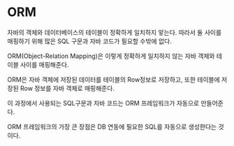 # ORM
자바의 객체와 데이터베이스의 테이블이 정확하게 일치하지 앟는다. 따라서 둘 사이를 매핑하기 위해 많은 SQL 구문과 자바 코드가 필요할 수밖에 없다.

ORM(Object-Relation Mapping)은 이렇게 정확하게 일치하지 않는 자바 객체와 테이블 사이를 매핑해준다. 

ORM은 자바 객체에 저장된 데이터를 테이블의 Row정보로 저장하고, 또한 테이블에 저장된 Row 정보를 자바 객체로 매핑해준다.

이 과정에서 사용되는 SQL구문과 자바 코드는 ORM 프레임워크가 자동으로 만들어준다.

ORM 프레임워크의 가장 큰 장점은 DB 연동에 필요한 SQL를 자동으로 생성한다는 것이다.
